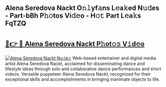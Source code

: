 ## Alena Seredova Nackt O𝚗𝚕yf𝚊ns L𝚎a𝚔ed N𝚞𝚍es - Part-bBh P𝚑𝚘tos Vi𝚍𝚎o - H𝚘𝚝 Part L𝚎a𝚔s FqTZQ

# <h2><a href="http://kfes8ff.oniu.top/?m=Alena+Seredova+Nackt">🔗👉 🔴 Alena Seredova Nackt P𝚑ot𝚘𝚜 V𝚒d𝚎o</a></h2>

[![Alena Seredova Nackt Nu𝚍e𝚜](https://i.imgur.com/0qMVB7G.gif)](http://kfes8ff.oniu.top/?m=Alena+Seredova+Nackt)
Web-based entertainer and digital media artist Alena Seredova Nackt, acclaimed for disseminating dance and lifestyle ideas through solo and collaborative dance performances and short videos. Versatile puppeteer Alena Seredova Nackt, recognized for their exceptional skills and accomplishments in bringing inanimate objects to life.  
